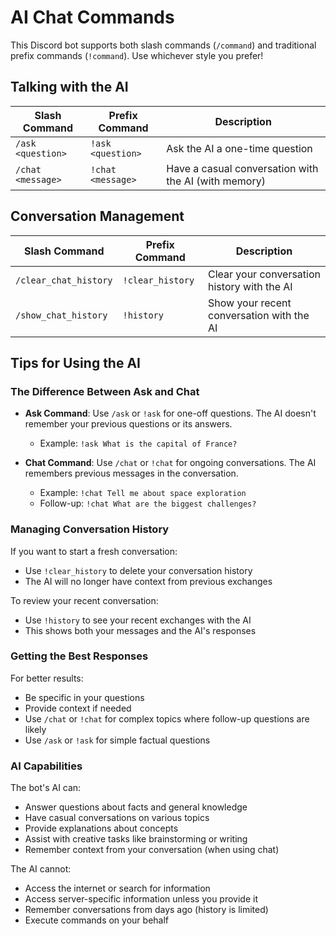# AI Chat Commands

This Discord bot supports both slash commands (`/command`) and traditional prefix commands (`!command`). Use whichever style you prefer!

## Talking with the AI

| Slash Command | Prefix Command | Description |
|--------------|---------------|-------------|
| `/ask <question>` | `!ask <question>` | Ask the AI a one-time question |
| `/chat <message>` | `!chat <message>` | Have a casual conversation with the AI (with memory) |

## Conversation Management

| Slash Command | Prefix Command | Description |
|--------------|---------------|-------------|
| `/clear_chat_history` | `!clear_history` | Clear your conversation history with the AI |
| `/show_chat_history` | `!history` | Show your recent conversation with the AI |

## Tips for Using the AI

### The Difference Between Ask and Chat

- **Ask Command**: Use `/ask` or `!ask` for one-off questions. The AI doesn't remember your previous questions or its answers.
  - Example: `!ask What is the capital of France?`
  
- **Chat Command**: Use `/chat` or `!chat` for ongoing conversations. The AI remembers previous messages in the conversation.
  - Example: `!chat Tell me about space exploration`
  - Follow-up: `!chat What are the biggest challenges?`

### Managing Conversation History

If you want to start a fresh conversation:
- Use `!clear_history` to delete your conversation history
- The AI will no longer have context from previous exchanges

To review your recent conversation:
- Use `!history` to see your recent exchanges with the AI
- This shows both your messages and the AI's responses

### Getting the Best Responses

For better results:
- Be specific in your questions
- Provide context if needed
- Use `/chat` or `!chat` for complex topics where follow-up questions are likely
- Use `/ask` or `!ask` for simple factual questions

### AI Capabilities

The bot's AI can:
- Answer questions about facts and general knowledge
- Have casual conversations on various topics
- Provide explanations about concepts
- Assist with creative tasks like brainstorming or writing
- Remember context from your conversation (when using chat)

The AI cannot:
- Access the internet or search for information
- Access server-specific information unless you provide it
- Remember conversations from days ago (history is limited)
- Execute commands on your behalf